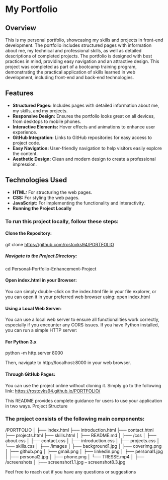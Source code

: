 # My Portfolio

## Overview

This is my personal portfolio, showcasing my skills and projects in front-end development. The portfolio includes structured pages with information about me, my technical and professional skills, as well as detailed descriptions of completed projects. The portfolio is designed with best practices in mind, providing easy navigation and an attractive design. This project was completed as part of a bootcamp training program, demonstrating the practical application of skills learned in web development, including front-end and back-end technologies.

## Features
- **Structured Pages:** Includes pages with detailed information about me, my skills, and my projects.
- **Responsive Design:** Ensures the portfolio looks great on all devices, from desktops to mobile phones.
- **Interactive Elements:** Hover effects and animations to enhance user experience.
- **GitHub Integration:** Links to GitHub repositories for easy access to project code.
- **Easy Navigation:** User-friendly navigation to help visitors easily explore the content.
- **Aesthetic Design:** Clean and modern design to create a professional impression.

## Technologies Used
- **HTML:** For structuring the web pages.
- **CSS:** For styling the web pages.
- **JavaScript:** For implementing the functionality and interactivity.
- **Running the Project Locally**

### To run this project locally, follow these steps:
#### Clone the Repository:
git clone https://github.com/rostovks94/PORTFOLIO
##### Navigate to the Project Directory:
cd Personal-Portfolio-Enhancement-Project 

#### Open index.html in your Browser:
You can simply double-click on the index.html file in your file explorer, or you can open it in your preferred web browser using:
open index.html
#### Using a Local Web Server:
You can use a local web server to ensure all functionalities work correctly, especially if you encounter any CORS issues. If you have Python installed, you can run a simple HTTP server:
#### For Python 3.x
python -m http.server 8000

Then, navigate to http://localhost:8000 in your web browser.
#### Through GitHub Pages:
You can use the project online without cloning it. Simply go to the following link:
https://rostovks94.github.io/PORTFOLIO/

This README provides complete guidance for users to use your application in two ways.
Project Structure

### The project consists of the following main components:
/PORTFOLIO
│
├── index.html
├── introduction.html
├── contact.html
├── projects.html
├── skills.html
│
├── README.md
│
├── /css
│ ├── about.css
│ ├── contact.css
│ ├── introduction.css
│ ├── projects.css
│ └── skills.css
│
├── /images
│ ├── background1.jpg
│ ├── coverimg.png
│ ├── github.png
│ ├── gmail.png
│ ├── linkedin.png
│ ├── personal1.jpg
│ ├── personal2.jpg
│ ├── phone.png
│ └── TRESSE.mp4
│
├── /screenshots
│ ├── screenshot1.1.jpg – screenshot8.3.jpg


Feel free to reach out if you have any questions or suggestions
